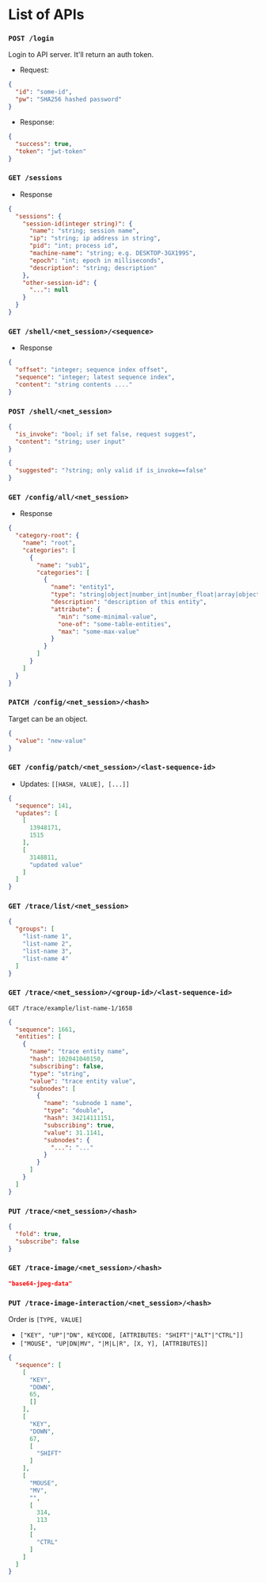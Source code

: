 # List of APIs

### `POST /login`

Login to API server. It'll return an auth token.

- Request:

```json
{
  "id": "some-id",
  "pw": "SHA256 hashed password"
}
```

- Response:

```json
{
  "success": true,
  "token": "jwt-token"
}
```

### `GET /sessions`

- Response

```json
{
  "sessions": {
    "session-id(integer string)": {
      "name": "string; session name",
      "ip": "string; ip address in string",
      "pid": "int; process id",
      "machine-name": "string; e.g. DESKTOP-3GX199S",
      "epoch": "int; epoch in milliseconds",
      "description": "string; description"
    },
    "other-session-id": {
      "...": null
    }
  }
}
```

### `GET /shell/<net_session>/<sequence>`

- Response

```json
{
  "offset": "integer; sequence index offset",
  "sequence": "integer; latest sequence index",
  "content": "string contents ...."
}
```

### `POST /shell/<net_session>`

```json
{
  "is_invoke": "bool; if set false, request suggest",
  "content": "string; user input"
}
```

```json
{
  "suggested": "?string; only valid if is_invoke==false"
}
```

### `GET /config/all/<net_session>`

- Response

```json
{
  "category-root": {
    "name": "root",
    "categories": [
      {
        "name": "sub1",
        "categories": [
          {
            "name": "entity1",
            "type": "string|object|number_int|number_float|array|object",
            "description": "description of this entity",
            "attribute": {
              "min": "some-minimal-value",
              "one-of": "some-table-entities",
              "max": "some-max-value"
            }
          }
        ]
      }
    ]
  }
}
```

### `PATCH /config/<net_session>/<hash>`

Target can be an object.

```json
{
  "value": "new-value"
}
```

### `GET /config/patch/<net_session>/<last-sequence-id>`

- Updates: `[[HASH, VALUE], [...]]`

```json
{
  "sequence": 141,
  "updates": [
    [
      13948171,
      1515
    ],
    [
      3148811,
      "updated value"
    ]
  ]
}
```

### `GET /trace/list/<net_session>`

```json
{
  "groups": [
    "list-name 1",
    "list-name 2",
    "list-name 3",
    "list-name 4"
  ]
}
```

### `GET /trace/<net_session>/<group-id>/<last-sequence-id>`

`GET /trace/example/list-name-1/1658`

```json
{
  "sequence": 1661,
  "entities": [
    {
      "name": "trace entity name",
      "hash": 102041040150,
      "subscribing": false,
      "type": "string",
      "value": "trace entity value",
      "subnodes": [
        {
          "name": "subnode 1 name",
          "type": "double",
          "hash": 34214111151,
          "subscribing": true,
          "value": 31.1141,
          "subnodes": {
            "...": "..."
          }
        }
      ]
    }
  ]
}
```

### `PUT /trace/<net_session>/<hash>`

```json
{
  "fold": true,
  "subscribe": false
}
```

### `GET /trace-image/<net_session>/<hash>`

```json
"base64-jpeg-data"
```

### `PUT /trace-image-interaction/<net_session>/<hash>`

Order is `[TYPE, VALUE]`

- `["KEY", "UP"|"DN", KEYCODE, [ATTRIBUTES: "SHIFT"|"ALT"|"CTRL"]]`
- `["MOUSE", "UP|DN|MV", "|M|L|R", [X, Y], [ATTRIBUTES]]`

```json
{
  "sequence": [
    [
      "KEY",
      "DOWN",
      65,
      []
    ],
    [
      "KEY",
      "DOWN",
      67,
      [
        "SHIFT"
      ]
    ],
    [
      "MOUSE",
      "MV",
      "",
      [
        314,
        113
      ],
      [
        "CTRL"
      ]
    ]
  ]
}
```
